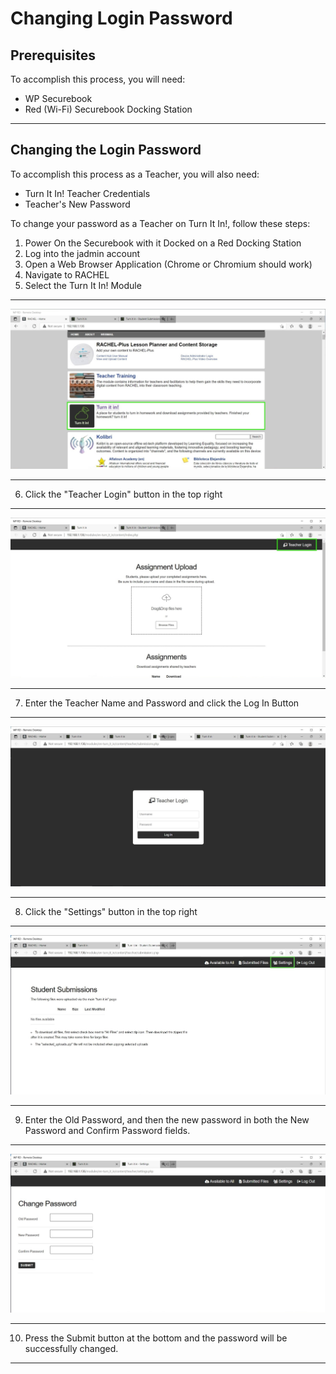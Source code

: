 # Changing Login Password

## Prerequisites

To accomplish this process, you will need:
 - WP Securebook
 - Red (Wi-Fi) Securebook Docking Station

---

## Changing the Login Password

To accomplish this process as a Teacher, you will also need:
- Turn It In! Teacher Credentials
- Teacher's New Password

To change your password as a Teacher on Turn It In!, follow these steps:
1. Power On the Securebook with it Docked on a Red Docking Station
2. Log into the jadmin account
3. Open a Web Browser Application (Chrome or Chromium should work)
4. Navigate to RACHEL
5. Select the Turn It In! Module

---

![01_RACHEL.jpg](../_resources/01_RACHEL-2.jpg)

---

6. Click the "Teacher Login" button in the top right

---

![02_TurnItIn.jpg](../_resources/02_TurnItIn-2.jpg)

---

7. Enter the Teacher Name and Password and click the Log In Button

---

![03_TeacherLogin.jpg](../_resources/03_TeacherLogin-2.jpg)

---

8. Click the "Settings" button in the top right

---

![10_ToTeacherSettings.jpg](../_resources/10_ToTeacherSettings.jpg)

---

9. Enter the Old Password, and then the new password in both the New Password and Confirm Password fields.

---

![11_TeacherSettings.jpeg](../_resources/11_TeacherSettings.jpeg)

---

10. Press the Submit button at the bottom and the password will be successfully changed.

---